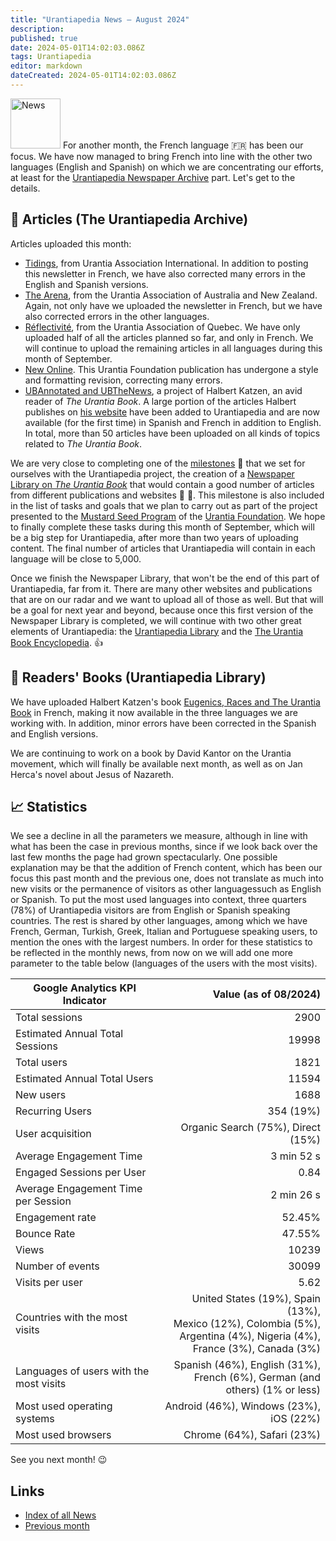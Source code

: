 ```yaml
---
title: "Urantiapedia News — August 2024"
description: 
published: true
date: 2024-05-01T14:02:03.086Z
tags: Urantiapedia
editor: markdown
dateCreated: 2024-05-01T14:02:03.086Z
---
```


<img src="/_assets/svg/icon-news.svg" alt="News" style="width: 80px;"> For another month, the French language :fr: has been our focus. We have now managed to bring French into line with the other two languages ​​(English and Spanish) on which we are concentrating our efforts, at least for the [Urantiapedia Newspaper Archive](/en/article) part. Let's get to the details.

## :page_with_curl: Articles (The Urantiapedia Archive)

Articles uploaded this month:

- [Tidings](/en/index/articles_iua_tidings), from Urantia Association International. In addition to posting this newsletter in French, we have also corrected many errors in the English and Spanish versions.
- [The Arena](/en/index/articles_arena), from the Urantia Association of Australia and New Zealand. Again, not only have we uploaded the newsletter in French, but we have also corrected errors in the other languages.
- [Réflectivité](/en/index/articles_reflectivite), from the Urantia Association of Quebec. We have only uploaded half of all the articles planned so far, and only in French. We will continue to upload the remaining articles in all languages ​​during this month of September.
- [New Online](/en/index/articles_uf_news_online). This Urantia Foundation publication has undergone a style and formatting revision, correcting many errors.
- [UBAnnotated and UBTheNews](/en/index/article_ubannotated), a project of Halbert Katzen, an avid reader of _The Urantia Book_. A large portion of the articles Halbert publishes on [his website](https://ubannotated.com/) have been added to Urantiapedia and are now available (for the first time) in Spanish and French in addition to English. In total, more than 50 articles have been uploaded on all kinds of topics related to _The Urantia Book_.

We are very close to completing one of the [milestones](/en/help/phases) :triangular_flag_on_post: that we set for ourselves with the Urantiapedia project, the creation of a [Newspaper Library on _The Urantia Book_](/en/article) that would contain a good number of articles from different publications and websites :clap: :clap:. This milestone is also included in the list of tasks and goals that we plan to carry out as part of the project presented to the [Mustard Seed Program](https://www.urantia.org/about-us/what-we-do/mustard-seed-grants-program) of the [Urantia Foundation](https://www.urantia.org/). We hope to finally complete these tasks during this month of September, which will be a big step for Urantiapedia, after more than two years of uploading content. The final number of articles that Urantiapedia will contain in each language will be close to 5,000.

Once we finish the Newspaper Library, that won't be the end of this part of Urantiapedia, far from it. There are many other websites and publications that are on our radar and we want to upload all of those as well. But that will be a goal for next year and beyond, because once this first version of the Newspaper Library is completed, we will continue with two other great elements of Urantiapedia: the [Urantiapedia Library](/en/book) and the [The Urantia Book Encyclopedia](/en/topic). :+1:

## :notebook_with_decorative_cover: Readers' Books (Urantiapedia Library)

We have uploaded Halbert Katzen's book [Eugenics, Races and The Urantia Book](/en/book/Halbert_Katzen/Eugenics_Race_and_The_Urantia_Book) in French, making it now available in the three languages ​​we are working with. In addition, minor errors have been corrected in the Spanish and English versions.

We are continuing to work on a book by David Kantor on the Urantia movement, which will finally be available next month, as well as on Jan Herca's novel about Jesus of Nazareth.

## :chart_with_upwards_trend: Statistics

We see a decline in all the parameters we measure, although in line with what has been the case in previous months, since if we look back over the last few months the page had grown spectacularly. One possible explanation may be that the addition of French content, which has been our focus this past month and the previous one, does not translate as much into new visits or the permanence of visitors as other languages ​​such as English or Spanish. To put the most used languages ​​into context, three quarters (78%) of Urantiapedia visitors are from English or Spanish speaking countries. The rest is shared by other languages, among which we have French, German, Turkish, Greek, Italian and Portuguese speaking users, to mention the ones with the largest numbers. In order for these statistics to be reflected in the monthly news, from now on we will add one more parameter to the table below (languages ​​of the users with the most visits).

Google Analytics KPI Indicator | Value (as of 08/2024)
--- | ---:
Total sessions | 2900
Estimated Annual Total Sessions | 19998
Total users | 1821
Estimated Annual Total Users | 11594
New users | 1688
Recurring Users | 354 (19%)
User acquisition | Organic Search (75%), Direct (15%)
Average Engagement Time | 3 min 52 s
Engaged Sessions per User | 0.84
Average Engagement Time per Session | 2 min 26 s
Engagement rate | 52.45%
Bounce Rate | 47.55%
Views | 10239
Number of events | 30099
Visits per user | 5.62
Countries with the most visits | United States (19%), Spain (13%), <br>Mexico (12%), Colombia (5%), <br>Argentina (4%), Nigeria (4%), <br>France (3%), Canada (3%)
Languages ​​of users with the most visits | Spanish (46%), English (31%), <br>French (6%), German (and others) (1% or less)
Most used operating systems | Android (46%), Windows (23%), iOS (22%)
Most used browsers | Chrome (64%), Safari (23%)

See you next month! :wink:

## Links

- [Index of all News](/en/news)
- [Previous month](/en/news/2024/07)